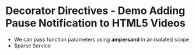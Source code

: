 # Decorator Directives - Demo Adding Pause Notification to HTML5 Videos

- We can pass function parameters using **ampersand** in an isolated scope
- $parse Service